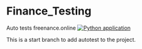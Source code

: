# Finance_Testing
Auto tests freenance.online
[![Python application](https://github.com/eeefimov/FreenanceProject/actions/workflows/run_tests.yml/badge.svg)](https://github.com/eeefimov/FreenanceProject/actions/workflows/run_tests.yml)


This is a start branch to add autotest to the project.  
